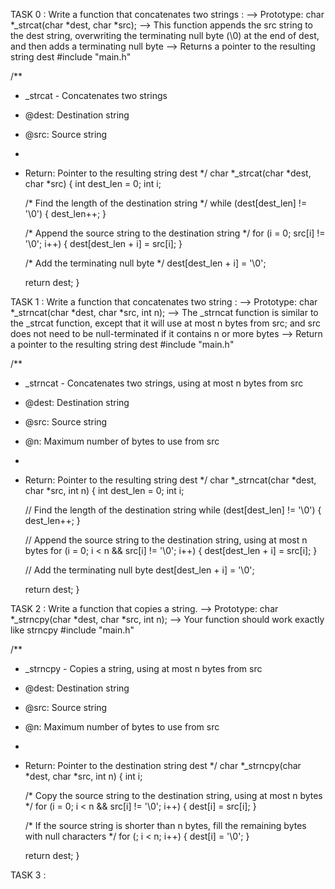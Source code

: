 TASK 0 : Write a function that concatenates two strings :
--> Prototype: char *_strcat(char *dest, char *src);
--> This function appends the src string to the dest string, overwriting the terminating null byte (\0) at the end of dest, and then adds a terminating null byte
--> Returns a pointer to the resulting string dest
#include "main.h"

/**
 * _strcat - Concatenates two strings
 * @dest: Destination string
 * @src: Source string
 *
 * Return: Pointer to the resulting string dest
 */
char *_strcat(char *dest, char *src)
{
    int dest_len = 0;
    int i;

    /* Find the length of the destination string */
    while (dest[dest_len] != '\0')
    {
        dest_len++;
    }

    /* Append the source string to the destination string */
    for (i = 0; src[i] != '\0'; i++)
    {
        dest[dest_len + i] = src[i];
    }

    /* Add the terminating null byte */
    dest[dest_len + i] = '\0';

    return dest;
}

TASK 1 : Write a function that concatenates two string :
--> Prototype: char *_strncat(char *dest, char *src, int n);
--> The _strncat function is similar to the _strcat function, except that
it will use at most n bytes from src; and
src does not need to be null-terminated if it contains n or more bytes
--> Return a pointer to the resulting string dest
#include "main.h"

/**
 * _strncat - Concatenates two strings, using at most n bytes from src
 * @dest: Destination string
 * @src: Source string
 * @n: Maximum number of bytes to use from src
 *
 * Return: Pointer to the resulting string dest
 */
char *_strncat(char *dest, char *src, int n)
{
    int dest_len = 0;
    int i;

    // Find the length of the destination string
    while (dest[dest_len] != '\0')
    {
        dest_len++;
    }

    // Append the source string to the destination string, using at most n bytes
    for (i = 0; i < n && src[i] != '\0'; i++)
    {
        dest[dest_len + i] = src[i];
    }

    // Add the terminating null byte
    dest[dest_len + i] = '\0';

    return dest;
}

TASK 2 : Write a function that copies a string.
--> Prototype: char *_strncpy(char *dest, char *src, int n);
--> Your function should work exactly like strncpy
#include "main.h"

/**
 * _strncpy - Copies a string, using at most n bytes from src
 * @dest: Destination string
 * @src: Source string
 * @n: Maximum number of bytes to use from src
 *
 * Return: Pointer to the destination string dest
 */
char *_strncpy(char *dest, char *src, int n)
{
    int i;

    /* Copy the source string to the destination string, using at most n bytes */
    for (i = 0; i < n && src[i] != '\0'; i++)
    {
        dest[i] = src[i];
    }

    /* If the source string is shorter than n bytes, fill the remaining bytes with null characters */
    for (; i < n; i++)
    {
        dest[i] = '\0';
    }

    return dest;
}

TASK 3 : 